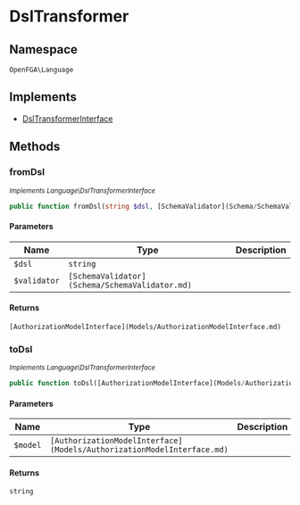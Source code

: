 # DslTransformer


## Namespace
`OpenFGA\Language`

## Implements
* [DslTransformerInterface](Language/DslTransformerInterface.md)



## Methods
### fromDsl

*<small>Implements Language\DslTransformerInterface</small>*  

```php
public function fromDsl(string $dsl, [SchemaValidator](Schema/SchemaValidator.md) $validator): [AuthorizationModelInterface](Models/AuthorizationModelInterface.md)
```


#### Parameters
| Name | Type | Description |
|------|------|-------------|
| `$dsl` | `string` |  |
| `$validator` | `[SchemaValidator](Schema/SchemaValidator.md)` |  |

#### Returns
`[AuthorizationModelInterface](Models/AuthorizationModelInterface.md)`

### toDsl

*<small>Implements Language\DslTransformerInterface</small>*  

```php
public function toDsl([AuthorizationModelInterface](Models/AuthorizationModelInterface.md) $model): string
```


#### Parameters
| Name | Type | Description |
|------|------|-------------|
| `$model` | `[AuthorizationModelInterface](Models/AuthorizationModelInterface.md)` |  |

#### Returns
`string`


